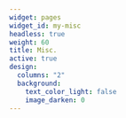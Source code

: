 ```yaml
---
widget: pages
widget_id: my-misc
headless: true
weight: 60
title: Misc.
active: true
design:
  columns: "2"
  background:
    text_color_light: false
    image_darken: 0
---
```

